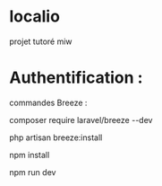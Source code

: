 # localio
projet tutoré miw


# Authentification : 
commandes Breeze : 

composer require laravel/breeze --dev

php artisan breeze:install

npm install

npm run dev
